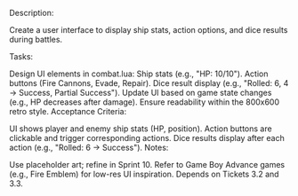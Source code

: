 Description:

Create a user interface to display ship stats, action options, and dice 
results during battles.

Tasks:

Design UI elements in combat.lua:
Ship stats (e.g., "HP: 10/10").
Action buttons (Fire Cannons, Evade, Repair).
Dice result display (e.g., "Rolled: 6, 4 → Success, Partial Success").
Update UI based on game state changes (e.g., HP decreases after damage).
Ensure readability within the 800x600 retro style.
Acceptance Criteria:

UI shows player and enemy ship stats (HP, position).
Action buttons are clickable and trigger corresponding actions.
Dice results display after each action (e.g., "Rolled: 6 → Success").
Notes:

Use placeholder art; refine in Sprint 10.
Refer to Game Boy Advance games (e.g., Fire Emblem) for low-res UI 
inspiration.
Depends on Tickets 3.2 and 3.3.
